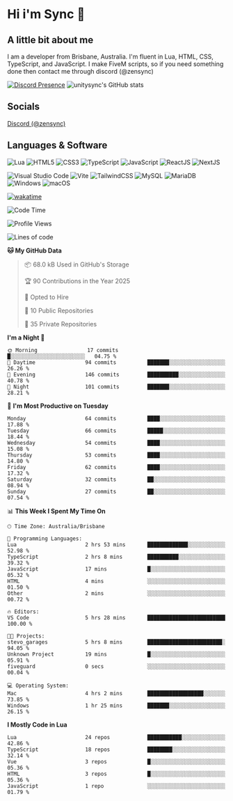 # Hi i'm Sync 👋

## A little bit about me
I am a developer from Brisbane, Australia. I'm fluent in Lua, HTML, CSS, TypeScript, and JavaScript. I make FiveM scripts, so if you need something done then contact me through discord (@zensync)

[![Discord Presence](https://lanyard.cnrad.dev/api/265742868587479050)](https://discord.com/users/265742868587479050)
![unitysync's GitHub stats](https://github-readme-stats.vercel.app/api?username=unitysync&show_icons=true&theme=ambient_gradient)

## Socials
<p><a href="https://discord.com/users/265742868587479050">Discord (@zensync)</a></p>

## Languages & Software
![Lua](https://img.shields.io/badge/lua-%232C2D72.svg?style=for-the-badge&logo=lua&logoColor=white) ![HTML5](https://img.shields.io/badge/html5-%23E34F26.svg?style=for-the-badge&logo=html5&logoColor=white) ![CSS3](https://img.shields.io/badge/css3-%231572B6.svg?style=for-the-badge&logo=css3&logoColor=white) ![TypeScript](https://img.shields.io/badge/TypeScript-3178C6?logo=typescript&logoColor=fff&style=for-the-badge) ![JavaScript](https://img.shields.io/badge/javascript-%23323330.svg?style=for-the-badge&logo=javascript&logoColor=%23F7DF1E) ![ReactJS](https://shields.io/badge/react-black?logo=react&style=for-the-badge) ![NextJS](https://img.shields.io/badge/next.js-000000?style=for-the-badge&logo=nextdotjs&logoColor=white)

![Visual Studio Code](https://custom-icon-badges.demolab.com/badge/Visual%20Studio%20Code-0078d7.svg?logo=vsc&logoColor=white&style=for-the-badge) ![Vite](https://img.shields.io/badge/Vite-646CFF?style=for-the-badge&logo=Vite&logoColor=white) ![TailwindCSS](https://img.shields.io/badge/tailwindcss-%2338B2AC.svg?style=for-the-badge&logo=tailwind-css&logoColor=white) ![MySQL](https://img.shields.io/badge/MySQL-4479A1?style=for-the-badge&logo=mysql&logoColor=white) ![MariaDB](https://img.shields.io/badge/MariaDB-003545?style=for-the-badge&logo=mariadb&logoColor=white) ![Windows](https://custom-icon-badges.demolab.com/badge/Windows-0078D6?logo=windows11&logoColor=white&style=for-the-badge) ![macOS](https://img.shields.io/badge/macOS-000000?logo=apple&logoColor=F0F0F0&style=for-the-badge)

[![wakatime](https://wakatime.com/badge/user/018c590e-972a-4f9d-bbc0-f77a1b8e8227.svg?style=for-the-badge)](https://wakatime.com/@unitysync)

<!--START_SECTION:waka-->
![Code Time](http://img.shields.io/badge/Code%20Time-364%20hrs%2012%20mins-blue)

![Profile Views](http://img.shields.io/badge/Profile%20Views-6-blue)

![Lines of code](https://img.shields.io/badge/From%20Hello%20World%20I%27ve%20Written-377.9%20thousand%20lines%20of%20code-blue)

**🐱 My GitHub Data** 

> 📦 68.0 kB Used in GitHub's Storage 
 > 
> 🏆 90 Contributions in the Year 2025
 > 
> 💼 Opted to Hire
 > 
> 📜 10 Public Repositories 
 > 
> 🔑 35 Private Repositories 
 > 
**I'm a Night 🦉** 

```text
🌞 Morning                17 commits          █░░░░░░░░░░░░░░░░░░░░░░░░   04.75 % 
🌆 Daytime                94 commits          ███████░░░░░░░░░░░░░░░░░░   26.26 % 
🌃 Evening                146 commits         ██████████░░░░░░░░░░░░░░░   40.78 % 
🌙 Night                  101 commits         ███████░░░░░░░░░░░░░░░░░░   28.21 % 
```
📅 **I'm Most Productive on Tuesday** 

```text
Monday                   64 commits          ████░░░░░░░░░░░░░░░░░░░░░   17.88 % 
Tuesday                  66 commits          █████░░░░░░░░░░░░░░░░░░░░   18.44 % 
Wednesday                54 commits          ████░░░░░░░░░░░░░░░░░░░░░   15.08 % 
Thursday                 53 commits          ████░░░░░░░░░░░░░░░░░░░░░   14.80 % 
Friday                   62 commits          ████░░░░░░░░░░░░░░░░░░░░░   17.32 % 
Saturday                 32 commits          ██░░░░░░░░░░░░░░░░░░░░░░░   08.94 % 
Sunday                   27 commits          ██░░░░░░░░░░░░░░░░░░░░░░░   07.54 % 
```


📊 **This Week I Spent My Time On** 

```text
🕑︎ Time Zone: Australia/Brisbane

💬 Programming Languages: 
Lua                      2 hrs 53 mins       █████████████░░░░░░░░░░░░   52.98 % 
TypeScript               2 hrs 8 mins        ██████████░░░░░░░░░░░░░░░   39.32 % 
JavaScript               17 mins             █░░░░░░░░░░░░░░░░░░░░░░░░   05.32 % 
HTML                     4 mins              ░░░░░░░░░░░░░░░░░░░░░░░░░   01.50 % 
Other                    2 mins              ░░░░░░░░░░░░░░░░░░░░░░░░░   00.72 % 

🔥 Editors: 
VS Code                  5 hrs 28 mins       █████████████████████████   100.00 % 

🐱‍💻 Projects: 
stevo_garages            5 hrs 8 mins        ████████████████████████░   94.05 % 
Unknown Project          19 mins             █░░░░░░░░░░░░░░░░░░░░░░░░   05.91 % 
fiveguard                0 secs              ░░░░░░░░░░░░░░░░░░░░░░░░░   00.04 % 

💻 Operating System: 
Mac                      4 hrs 2 mins        ██████████████████░░░░░░░   73.85 % 
Windows                  1 hr 25 mins        ███████░░░░░░░░░░░░░░░░░░   26.15 % 
```

**I Mostly Code in Lua** 

```text
Lua                      24 repos            ███████████░░░░░░░░░░░░░░   42.86 % 
TypeScript               18 repos            ████████░░░░░░░░░░░░░░░░░   32.14 % 
Vue                      3 repos             █░░░░░░░░░░░░░░░░░░░░░░░░   05.36 % 
HTML                     3 repos             █░░░░░░░░░░░░░░░░░░░░░░░░   05.36 % 
JavaScript               1 repo              ░░░░░░░░░░░░░░░░░░░░░░░░░   01.79 % 
```




<!--END_SECTION:waka-->
